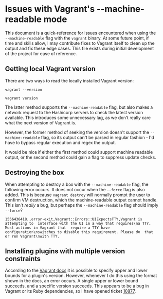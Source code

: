 # Issues with Vagrant's --machine-readable mode

This document is a quick-reference for issues encountered when using the
`--machine-readable` flag with the `vagrant` binary. At some future point,
if time and skills allow, I may contribute fixes to Vagrant itself to clean
up the output and fix these edge cases. This file exists during initial development
of the project for ease of reference.

## Getting local Vagrant version

There are two ways to read the locally installed Vagrant version:

`vagrant --version`

`vagrant version`

The latter method supports the `--machine-readable` flag, but also makes a network
request to the Hashicorp servers to check the latest version available. This
introduces some unnecessary lag, as we don't really care what the next version of
Vagrant is.

However, the former method of seeking the version doesn't support the 
`--machine-readable` flag, so its output can't be parsed in regular fashion - I'd
have to bypass regular execution and regex the output.

It would be nice if either the first method could support machine readable output,
or the second method could gain a flag to suppress update checks.

## Destroying the box

When attempting to destroy a box with the `--machine-readable` flag, the following
error occurs. It does not occur when the `--force` flag is also added. This is
because `vagrant destroy` will normally prompt the user to confirm VM destruction,
which the machine-readable output cannot handle. This isn't *really* a bug, but
perhaps the `--machine-readable` flag should imply `--force`?

`1556436418,,error-exit,Vagrant::Errors::UIExpectsTTY,Vagrant is attempting to 
interface with the UI in a way that requires\na TTY. Most actions in Vagrant that 
require a TTY have configuration\nswitches to disable this requirement. Please do 
that or run Vagrant\nwith TTY.`

## Installing plugins with multiple version constraints

According to the 
[Vagrant docs](https://www.vagrantup.com/docs/cli/plugin.html#plugin-version-version)
it is possible to specify upper and lower bounds for a plugin's version. However,
whenever I do this using the format shown in the docs, an error occurs. A single
upper or lower bound succeeds, and a specific version succeeds. This appears to be
a bug in Vagrant or its Ruby dependencies, so I have opened ticket 
[10877](https://github.com/hashicorp/vagrant/issues/10877).